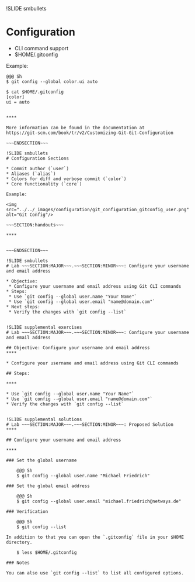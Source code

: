 !SLIDE smbullets
# Configuration

* CLI command support
* $HOME/.gitconfig

Example:

    @@@ Sh
    $ git config --global color.ui auto

    $ cat $HOME/.gitconfig
    [color]
    ui = auto


~~~SECTION:handouts~~~

****

More information can be found in the documentation at
https://git-scm.com/book/tr/v2/Customizing-Git-Git-Configuration

~~~ENDSECTION~~~

!SLIDE smbullets
# Configuration Sections

* Commit author (`user`)
* Aliases (`alias`)
* Colors for diff and verbose commit (`color`)
* Core functionality (`core`)

Example:

<img src="../../_images/configuration/git_configuration_gitconfig_user.png" alt="Git Config"/>

~~~SECTION:handouts~~~

****


~~~ENDSECTION~~~

!SLIDE smbullets
# Lab ~~~SECTION:MAJOR~~~.~~~SECTION:MINOR~~~: Configure your username and email address

* Objective:
 * Configure your username and email address using Git CLI commands
* Steps:
 * Use `git config --global user.name "Your Name"`
 * Use `git config --global user.email "name@domain.com"`
* Next steps:
 * Verify the changes with `git config --list`


!SLIDE supplemental exercises
# Lab ~~~SECTION:MAJOR~~~.~~~SECTION:MINOR~~~: Configure your username and email address

## Objective: Configure your username and email address
****

* Configure your username and email address using Git CLI commands

## Steps:

****

* Use `git config --global user.name "Your Name"`
* Use `git config --global user.email "name@domain.com"`
* Verify the changes with `git config --list`


!SLIDE supplemental solutions
# Lab ~~~SECTION:MAJOR~~~.~~~SECTION:MINOR~~~: Proposed Solution
****

## Configure your username and email address

****

### Set the global username

    @@@ Sh
    $ git config --global user.name "Michael Friedrich"

### Set the global email address

    @@@ Sh
    $ git config --global user.email "michael.friedrich@netways.de"

### Verification

    @@@ Sh
    $ git config --list

In addition to that you can open the `.gitconfig` file in your $HOME directory.

    $ less $HOME/.gitconfig

### Notes

You can also use `git config --list` to list all configured options.

